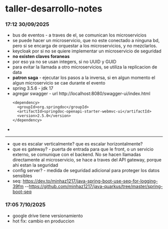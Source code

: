 # taller-desarrollo-notes
### 17:12 30/09/2025
- bus de eventos - a traves de el, se comunican los microservicios
- se puede hacer un microservicio, que no este conectado a ninguna bd, pero si se encarga de orquestar a los microservicios, y no mezclarlos.
- keycloak por si no se quiere implementar un microservicio de seguridad
- **no existen claves foraneas**
- por eso ya no se usan integers, si no UUID y GUID
- para evitar la llamada a otro microservicios, se utiliza la replicacion de data
- **patron saga** - ejecutar los pasos a la inversa, si en algun momento el algun microservicio se cae durante el evento
- spring 3.5.6 - jdk 17
- agregar swagger - url http://localhost:8080/swagger-ui/index.html
  ```
  <dependency>
  	<groupId>org.springdoc</groupId>
  	<artifactId>springdoc-openapi-starter-webmvc-ui</artifactId>
  	<version>2.5.0</version>
  </dependency>
  ```
- 
---
- que es escalar verticalmente? que es escalar horizontalmente?
- que es gateway? - puerta de entrada para que le front, o un servicio externo, se comunique con el backend. No se hacen llamadas directamente al microservicio, se hace a traves del API gateway, porque ahi estan la seguridad
- config server? - medida de seguridad adicional para proteger los datos sensibles
- seq: https://dev.to/minhaz1217/java-spring-boot-use-seq-for-logging-39fm
   --https://github.com/minhaz1217/java-quarkus/tree/master/spring-boot-seq

### 17:05 7/10/2025

- google drive tiene versionamiento
- hot fix: cambio en produccion
